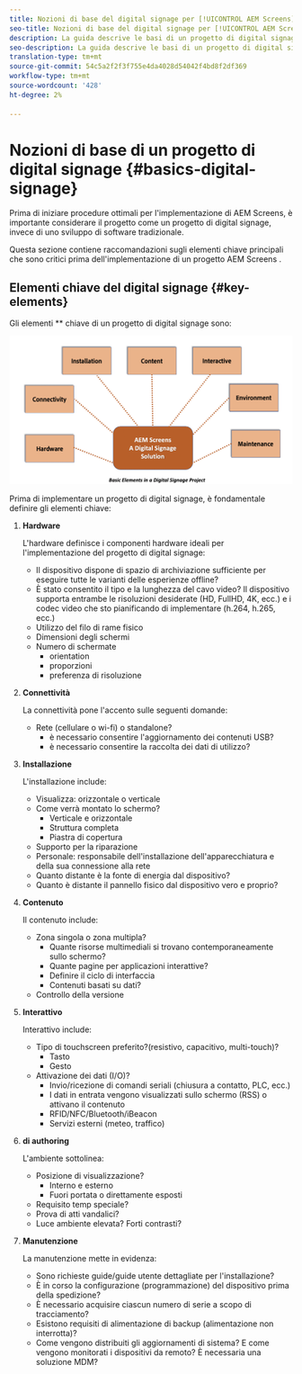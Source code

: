 ```yaml
---
title: Nozioni di base del digital signage per [!UICONTROL AEM Screens]
seo-title: Nozioni di base del digital signage per [!UICONTROL AEM Screens]
description: La guida descrive le basi di un progetto di digital signage
seo-description: La guida descrive le basi di un progetto di digital signage
translation-type: tm+mt
source-git-commit: 54c5a2f2f3f755e4da4028d54042f4bd8f2df369
workflow-type: tm+mt
source-wordcount: '428'
ht-degree: 2%

---
```



# Nozioni di base di un progetto di digital signage {#basics-digital-signage}

Prima di iniziare  procedure ottimali per l&#39;implementazione di AEM Screens, è importante considerare il progetto come un progetto di digital signage, invece di uno sviluppo di software tradizionale.

Questa sezione contiene raccomandazioni sugli elementi chiave principali che sono critici prima dell&#39;implementazione di un progetto AEM Screens .

## Elementi chiave del digital signage {#key-elements}

Gli elementi ** chiave di un progetto di digital signage sono:

![](/help/assets/Elements-Revised.png)

Prima di implementare un progetto di digital signage, è fondamentale definire gli elementi chiave:

1. **Hardware**

   L&#39;hardware definisce i componenti hardware ideali per l&#39;implementazione del progetto di digital signage:
   * Il dispositivo dispone di spazio di archiviazione sufficiente per eseguire tutte le varianti delle esperienze offline?
   * È stato consentito il tipo e la lunghezza del cavo video? Il dispositivo supporta entrambe le risoluzioni desiderate (HD, FullHD, 4K, ecc.) e i codec video che sto pianificando di implementare (h.264, h.265, ecc.)
   * Utilizzo del filo di rame fisico
   * Dimensioni degli schermi
   * Numero di schermate
      * orientation
      * proporzioni
      * preferenza di risoluzione

1. **Connettività**

   La connettività pone l&#39;accento sulle seguenti domande:
   * Rete (cellulare o wi-fi) o standalone?
      * è necessario consentire l&#39;aggiornamento dei contenuti USB?
      * è necessario consentire la raccolta dei dati di utilizzo?

1. **Installazione**

   L&#39;installazione include:
   * Visualizza: orizzontale o verticale
   * Come verrà montato lo schermo?
      * Verticale e orizzontale
      * Struttura completa
      * Piastra di copertura
   * Supporto per la riparazione
   * Personale: responsabile dell&#39;installazione dell&#39;apparecchiatura e della sua connessione alla rete
   * Quanto distante è la fonte di energia dal dispositivo?
   * Quanto è distante il pannello fisico dal dispositivo vero e proprio?

1. **Contenuto**

   Il contenuto include:
   * Zona singola o zona multipla?
      * Quante risorse multimediali si trovano contemporaneamente sullo schermo?
      * Quante pagine per applicazioni interattive?
      * Definire il ciclo di interfaccia
      * Contenuti basati su dati?
   * Controllo della versione

1. **Interattivo**

   Interattivo include:
   * Tipo di touchscreen preferito?(resistivo, capacitivo, multi-touch)?
      * Tasto
      * Gesto
   * Attivazione dei dati (I/O)?
      * Invio/ricezione di comandi seriali (chiusura a contatto, PLC, ecc.)
      * I dati in entrata vengono visualizzati sullo schermo (RSS) o attivano il contenuto
      * RFID/NFC/Bluetooth/iBeacon
      * Servizi esterni (meteo, traffico)

1. **di authoring**

   L&#39;ambiente sottolinea:
   * Posizione di visualizzazione?
      * Interno e esterno
      * Fuori portata o direttamente esposti
   * Requisito temp speciale?
   * Prova di atti vandalici?
   * Luce ambiente elevata? Forti contrasti?

1. **Manutenzione**

   La manutenzione mette in evidenza:

   * Sono richieste guide/guide utente dettagliate per l&#39;installazione?
   * È in corso la configurazione (programmazione) del dispositivo prima della spedizione?
   * È necessario acquisire ciascun numero di serie a scopo di tracciamento?
   * Esistono requisiti di alimentazione di backup (alimentazione non interrotta)?
   * Come vengono distribuiti gli aggiornamenti di sistema? E come vengono monitorati i dispositivi da remoto? È necessaria una soluzione MDM?
